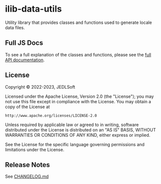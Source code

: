 # ilib-data-utils

Utility library that provides classes and functions used to generate
locale data files.

Full JS Docs
--------------------

To see a full explanation of the classes and functions, please see
the [full API documentation](./docs/ilib-data-utils.md).

## License

Copyright © 2022-2023, JEDLSoft

Licensed under the Apache License, Version 2.0 (the "License");
you may not use this file except in compliance with the License.
You may obtain a copy of the License at

    http://www.apache.org/licenses/LICENSE-2.0

Unless required by applicable law or agreed to in writing, software
distributed under the License is distributed on an "AS IS" BASIS,
WITHOUT WARRANTIES OR CONDITIONS OF ANY KIND, either express or implied.

See the License for the specific language governing permissions and
limitations under the License.

## Release Notes

See [CHANGELOG.md](./CHANGELOG.md)
